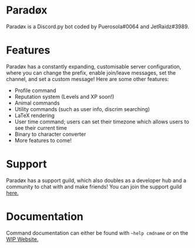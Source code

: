 # Paradøx
Paradøx is a Discord.py bot coded by Puerosola#0064 and JetRaidz#3989.

# Features
Paradøx has a constantly expanding, customisable server configuration, where you can change the prefix, enable join/leave messages, set the channel, and set a custom message!
Here are some other features:
- Profile command
- Reputation system (Levels and XP soon!)
- Animal commands
- Utility commands (such as user info, discrim searching)
- LaTeX rendering
- User time command; users can set their timezone which allows users to see their current time
- Binary to character converter
- More features to come!

# Support
Paradøx has a support guild, which also doubles as a developer hub and a community to chat with and make friends!
You can join the support guild [here.](https://discord.gg/YNQzcvH)

# Documentation
Command documentation can either be found with `~help cmdname` or on the [WIP Website.](https://paradoxical.pw)
